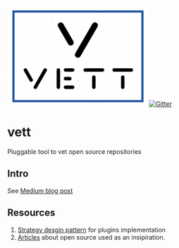 ![](media/cover.png)
[![Gitter](https://badges.gitter.im/Join%20Chat.svg)](https://gitter.im/open-source-researchers/community)

# vett
Pluggable tool to vet open source repositories

## Intro
See [Medium blog post](https://medium.com/@Look4regev/should-i-use-this-open-source-m-sc-cs-thesis-7549403962ce)

## Resources
1. [Strategy desgin pattern](https://github.com/faif/python-patterns/blob/master/patterns/behavioral/strategy.py) for plugins implementation
2. [Articles](https://medium.com/r/?url=https%3A%2F%2Fdrive.google.com%2Fdrive%2Ffolders%2F1FL-S5XQeT1O12fPpLB0o6PnWXWcNVOxE) about open source used as an insipiration.
